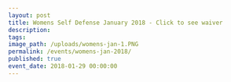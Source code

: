 ```yaml
---
layout: post
title: Womens Self Defense January 2018 - Click to see waiver
description:
tags:
image_path: /uploads/womens-jan-1.PNG
permalink: /events/womens-jan-2018/
published: true
event_date: 2018-01-29 00:00:00
---
```



